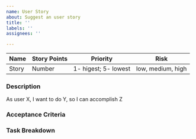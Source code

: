 ```yaml
---
name: User Story
about: Suggest an user story
title: ''
labels: ''
assignees: ''

---
```


| Name    | Story Points | Priority | Risk |  
| -------- | ------- | ------- | ------- |
| Story | Number    |1- higest; 5- lowest| low, medium, high

### Description

As user X, I want to do Y, so I can accomplish Z
### Acceptance Criteria

### Task Breakdown

